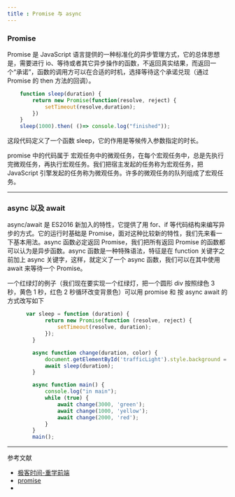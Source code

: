 ```yaml
---
title : Promise 与 async
---
```


### Promise 

Promise 是 JavaScript 语言提供的一种标准化的异步管理方式，它的总体思想是，需要进行 io、等待或者其它异步操作的函数，不返回真实结果，而返回一个“承诺”，函数的调用方可以在合适的时机，选择等待这个承诺兑现（通过 Promise 的 then 方法的回调）。

```js
    function sleep(duration) {
        return new Promise(function(resolve, reject) {
            setTimeout(resolve,duration);
        })
    }
    sleep(1000).then( ()=> console.log("finished"));
```

这段代码定义了一个函数 sleep，它的作用是等候传入参数指定的时长。

promise 中的代码属于 宏观任务中的微观任务，在每个宏观任务中，总是先执行完微观任务，再执行宏观任务。我们把宿主发起的任务称为宏观任务，把 JavaScript 引擎发起的任务称为微观任务。许多的微观任务的队列组成了宏观任务。

---

### async 以及 await

async/await 是 ES2016 新加入的特性，它提供了用 for、if 等代码结构来编写异步的方式。它的运行时基础是 Promise，面对这种比较新的特性，我们先来看一下基本用法。async 函数必定返回 Promise，我们把所有返回 Promise 的函数都可以认为是异步函数。async 函数是一种特殊语法，特征是在 function 关键字之前加上 async 关键字，这样，就定义了一个 async 函数，我们可以在其中使用 await 来等待一个 Promise。

一个红绿灯的例子（我们现在要实现一个红绿灯，把一个圆形 div 按照绿色 3 秒，黄色 1 秒，红色 2 秒循环改变背景色）可以用 promise  和 按 async await 的方式改写如下

```js
	  var sleep = function (duration) {
            return new Promise(function (resolve, reject) {
                setTimeout(resolve, duration);
            });
        }

        async function change(duration, color) {
            document.getElementById('trafficLight').style.background = color;
            await sleep(duration);
        }

        async function main() {
            console.log("in main");
            while (true) {
                await change(3000, 'green');
                await change(1000, 'yellow');
                await change(2000, 'red');
            }
        }
        main();
```

---

参考文献

- [极客时间-重学前端]( https://time.geekbang.org/column/article/82764 )
- [promise]( https://github.com/mqyqingfeng/Blog/issues/98 )
- 
